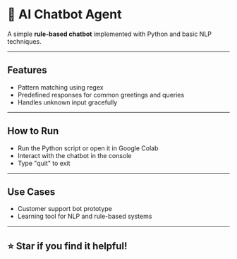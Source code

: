 # 🤖 AI Chatbot Agent

A simple **rule-based chatbot** implemented with Python and basic NLP techniques.

---

## Features

- Pattern matching using regex  
- Predefined responses for common greetings and queries  
- Handles unknown input gracefully  

---

## How to Run

- Run the Python script or open it in Google Colab  
- Interact with the chatbot in the console  
- Type "quit" to exit  

---

## Use Cases

- Customer support bot prototype  
- Learning tool for NLP and rule-based systems  

---

## ⭐ Star if you find it helpful!

